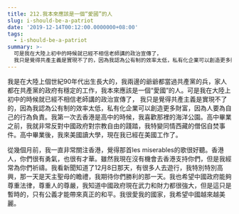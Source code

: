 ```yaml
---
title: 212.我本來應該是一個“愛國”的人
slug: i-should-be-a-patriot
date: '2019-12-14T00:12:00.0000000+08:00'
tags:
  - i-should-be-a-patriot
summary: >-
  可是我在大陸上初中的時候就已經不相信老師講的政治宣傳了，
  我只是覺得共產主義是實現不了的，因為我認為公有制的效率太低，私有化企業可以創造更多財富，因為人要為自己的行為負責。
---
```

我是在大陸上個世紀90年代出生長大的，我兩邊的爺爺都當過共產黨的兵，家人都在共產黨的政府有穩定的工作，我本來應該是一個“愛國”的人。可是我在大陸上初中的時候就已經不相信老師講的政治宣傳了， 我只是覺得共產主義是實現不了的，因為我認為公有制的效率太低，私有化企業可以創造更多財富，因為人要為自己的行為負責。我第一次去香港是高中的時候，我喜歡那裡的海洋公園。高中畢業之前，我就非常反對中國政府對宗教自由的踐踏，我特變同情西藏的僧侶自焚事件。高中畢業後，我來美國讀大學，現在我已經在美國工作了。



從幾個月前，我一直非常關注香港，覺得那首les miserables的歌很好聽。香港人，你們很有勇氣，也很有才華。雖然我現在沒有機會去香港支持你們，但是我經常為你們祈禱。我看新聞知道了12月8日那天，有很多人去遊行，我特別特別高興，那一天是天主聖母的瞻禮，我期待你們勝利的那一天。我也希望中國政府能夠尊重法律，尊重人的尊嚴，我知道中國政府現在武力和財力都很強大，但是這只是暫時的，只有公義才能帶來真正的和平。我很愛我的國家，我希望中國越來越美麗。
